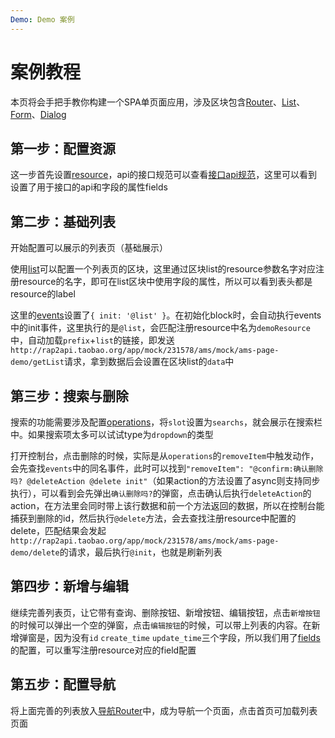 ```yaml
---
Demo: Demo 案例
---
```

# 案例教程

本页将会手把手教你构建一个SPA单页面应用，涉及区块包含[Router](/block/router.html#/)、[List](/block/list.html)、[Form](/block/form.html)、[Dialog](/block/dialog.html)

## 第一步：配置资源

这一步首先设置[resource](/api/resource.html)，api的接口规范可以查看[接口api规范](/api/api.html#通用数据结构)，这里可以看到设置了用于接口的api和字段的属性fields

<ClientOnly>
<try-demo-spa-demo blockName="demoResource"/>
</ClientOnly>

## 第二步：基础列表

开始配置可以展示的列表页（基础展示）

使用[list](/block/list.html)可以配置一个列表页的区块，这里通过区块list的resource参数名字对应注册resource的名字，即可在list区块中使用字段的属性，所以可以看到表头都是resource的label

这里的[events](/api/action.html)设置了`{ init: '@list' }`。在初始化block时，会自动执行events中的init事件，这里执行的是`@list`，会匹配注册resource中名为`demoResource`中，自动加载`prefix`+`list`的链接，即发送`http://rap2api.taobao.org/app/mock/231578/ams/mock/ams-page-demo/getList`请求，拿到数据后会设置在区块list的`data`中

<ClientOnly>
<try-demo-spa-demo blockName="demoBlock1" onlineDemo="https://codepen.io/w3cmark/pen/GRKdpzo"/>
</ClientOnly>

## 第三步：搜索与删除

搜索的功能需要涉及配置[operations](/api.html#operations)，将`slot`设置为`searchs`，就会展示在搜索栏中。如果搜索项太多可以试试type为`dropdown`的类型

打开控制台，点击删除的时候，实际是从`operations`的`removeItem`中触发动作，会先查找`events`中的同名事件，此时可以找到`"removeItem": "@confirm:确认删除吗? @deleteAction @delete init"`（如果action的方法设置了async则支持同步执行），可以看到会先弹出`确认删除吗?`的弹窗，点击确认后执行`deleteAction`的action，在方法里会同时带上该行数据和前一个方法返回的数据，所以在控制台能捕获到删除的id，然后执行`@delete`方法，会去查找注册resource中配置的delete，匹配结果会发起`http://rap2api.taobao.org/app/mock/231578/ams/mock/ams-page-demo/delete`的请求，最后执行`@init`，也就是刷新列表

<ClientOnly>
<try-demo-spa-demo blockName="demoBlock2" onlineDemo="https://codepen.io/w3cmark/pen/qBWYbWe"/>
</ClientOnly>

## 第四步：新增与编辑

继续完善列表页，让它带有查询、删除按钮、新增按钮、编辑按钮，点击`新增按钮`的时候可以弹出一个空的弹窗，点击`编辑按钮`的时候，可以带上列表的内容。在新增弹窗是，因为没有`id` `create_time` `update_time`三个字段，所以我们用了[fields](/block/api.html#fields)的配置，可以重写注册resource对应的field配置

<ClientOnly>
<try-demo-spa-demo blockName="demoBlock3" onlineDemo="https://codepen.io/w3cmark/pen/KKPRVpo"/>
</ClientOnly>

## 第五步：配置导航

将上面完善的列表放入[导航Router](/block/router.html#/)中，成为导航一个页面，点击首页可加载列表页面

<ClientOnly>
<try-demo-spa-demo blockName="demoBlock4" onlineDemo="https://codepen.io/w3cmark/pen/zYOjrGb"/>
</ClientOnly>